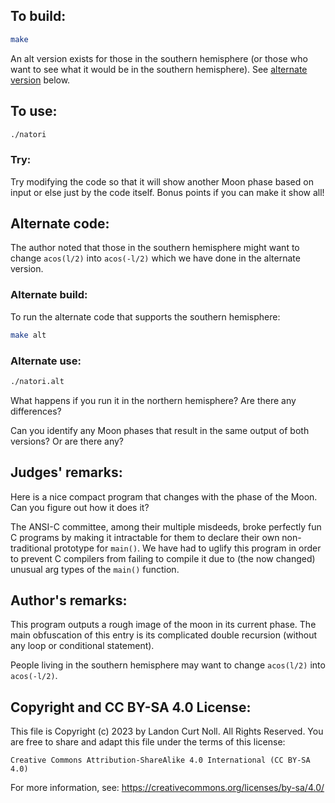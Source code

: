 ## To build:

```sh
make
```

An alt version exists for those in the southern hemisphere (or those who want to
see what it would be in the southern hemisphere). See [alternate
version](#alternate-code) below.


## To use:

```sh
./natori
```


### Try:

Try modifying the code so that it will show another Moon phase based on input
or else just by the code itself. Bonus points if you can make it show all!


## Alternate code:

The author noted that those in the southern hemisphere might want to change
`acos(l/2)` into `acos(-l/2)` which we have done in the alternate version.


### Alternate build:

To run the alternate code that supports the southern hemisphere:

```sh
make alt
```


### Alternate use:

```sh
./natori.alt
```

What happens if you run it in the northern hemisphere? Are there any
differences?

Can you identify any Moon phases that result in the same output of both
versions? Or are there any?


## Judges' remarks:

Here is a nice compact program that changes with the phase of the Moon.
Can you figure out how it does it?

The ANSI-C committee, among their multiple misdeeds, broke perfectly fun C
programs by making it intractable for them to declare their own non-traditional
prototype for `main()`.  We have had to uglify this program in order to prevent
C compilers from failing to compile it due to (the now changed) unusual arg
types of the `main()` function.


## Author's remarks:

This program outputs a rough image of the moon in its current phase.
The main obfuscation of this entry is its complicated double recursion
(without any loop or conditional statement).

People living in the southern hemisphere may want to change `acos(l/2)`
into `acos(-l/2)`.


## Copyright and CC BY-SA 4.0 License:

This file is Copyright (c) 2023 by Landon Curt Noll.  All Rights Reserved.
You are free to share and adapt this file under the terms of this license:

    Creative Commons Attribution-ShareAlike 4.0 International (CC BY-SA 4.0)

For more information, see: https://creativecommons.org/licenses/by-sa/4.0/
